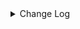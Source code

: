 <details><summary> Change Log </summary>

| Change | Commit | Version |
| --- | --- | --- |
|[Improve] rabbit mq options (#8740)|https://github.com/apache/seatunnel/commit/4eec9be01|2.3.10|
|[Improve] restruct connector common options (#8634)|https://github.com/apache/seatunnel/commit/f3499a6ee|2.3.10|
|[Improve][dist]add shade check rule (#8136)|https://github.com/apache/seatunnel/commit/51ef80001|2.3.9|
|[Feature][Restapi] Allow metrics information to be associated to logical plan nodes (#7786)|https://github.com/apache/seatunnel/commit/6b7c53d03|2.3.9|
|[Feature][Rabbitmq] Allow configuration of queue durability and deletion policy (#7365)|https://github.com/apache/seatunnel/commit/aabfc8eb7|2.3.8|
|[Hotfix][connector-v2-rabbit] fix rabbit checkpoint exception in Flink mode (#7108)|https://github.com/apache/seatunnel/commit/423a7b142|2.3.6|
|[Feature][Kafka] Support multi-table source read  (#5992)|https://github.com/apache/seatunnel/commit/60104602d|2.3.6|
|[Improve] Remove use `SeaTunnelSink::getConsumedType` method and mark it as deprecated (#5755)|https://github.com/apache/seatunnel/commit/8de740810|2.3.4|
|Support config column/primaryKey/constraintKey in schema (#5564)|https://github.com/apache/seatunnel/commit/eac76b4e5|2.3.4|
|[Bugfix][connector-v2][rabbitmq] Fix reduplicate ack msg bug and code style (#4842)|https://github.com/apache/seatunnel/commit/985fb6642|2.3.2|
|[Hotfix][E2E] Fix RabbitmqIT (#4593)|https://github.com/apache/seatunnel/commit/9bd5403d7|2.3.2|
|Merge branch &#x27;dev&#x27; into merge/cdc|https://github.com/apache/seatunnel/commit/4324ee191|2.3.1|
|[Improve][Project] Code format with spotless plugin.|https://github.com/apache/seatunnel/commit/423b58303|2.3.1|
|[improve][api] Refactoring schema parse (#4157)|https://github.com/apache/seatunnel/commit/b2f573a13|2.3.1|
|[Improve][build] Give the maven module a human readable name (#4114)|https://github.com/apache/seatunnel/commit/d7cd60105|2.3.1|
|[Improve][Project] Code format with spotless plugin. (#4101)|https://github.com/apache/seatunnel/commit/a2ab16656|2.3.1|
|[Feature][Connector] add get source method to all source connector (#3846)|https://github.com/apache/seatunnel/commit/417178fb8|2.3.1|
|[Improve] [Connector-V2] Change Connector Custom Config Prefix To Map (#3719)|https://github.com/apache/seatunnel/commit/ef1b8b1bb|2.3.1|
|[Feature][API &amp; Connector &amp; Doc] add parallelism and column projection interface (#3829)|https://github.com/apache/seatunnel/commit/b9164b8ba|2.3.1|
|[Hotfix][OptionRule] Fix option rule about all connectors (#3592)|https://github.com/apache/seatunnel/commit/226dc6a11|2.3.0|
| [Feature][Connector-V2][RabbitMQ] Add RabbitMQ source &amp; sink connector (#3312)|https://github.com/apache/seatunnel/commit/4b12691a8|2.3.0|

</details>
